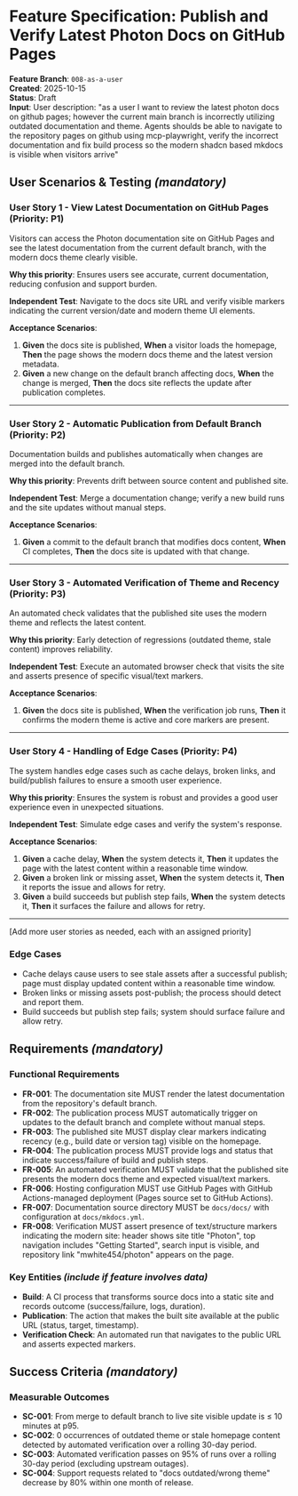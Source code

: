 # Feature Specification: Publish and Verify Latest Photon Docs on GitHub Pages

**Feature Branch**: `008-as-a-user`  
**Created**: 2025-10-15  
**Status**: Draft  
**Input**: User description: "as a user I want to review the latest photon docs on github pages; however the current main branch is incorrectly utilizing outdated documentation and theme. Agents shoulds be able to navigate to the repository pages on github using mcp-playwright, verify the incorrect documentation and fix build process so the modern shadcn based mkdocs is visible when visitors arrive"

## User Scenarios & Testing *(mandatory)*

<!--
  IMPORTANT: User stories should be PRIORITIZED as user journeys ordered by importance.
  Each user story/journey must be INDEPENDENTLY TESTABLE - meaning if you implement just ONE of them,
  you should still have a viable MVP (Minimum Viable Product) that delivers value.
  
  Assign priorities (P1, P2, P3, etc.) to each story, where P1 is the most critical.
  Think of each story as a standalone slice of functionality that can be:
  - Developed independently
  - Tested independently
  - Deployed independently
  - Demonstrated to users independently
-->

### User Story 1 - View Latest Documentation on GitHub Pages (Priority: P1)

Visitors can access the Photon documentation site on GitHub Pages and see the latest documentation from the current default branch, with the modern docs theme clearly visible.

**Why this priority**: Ensures users see accurate, current documentation, reducing confusion and support burden.

**Independent Test**: Navigate to the docs site URL and verify visible markers indicating the current version/date and modern theme UI elements.

**Acceptance Scenarios**:

1. **Given** the docs site is published, **When** a visitor loads the homepage, **Then** the page shows the modern docs theme and the latest version metadata.
2. **Given** a new change on the default branch affecting docs, **When** the change is merged, **Then** the docs site reflects the update after publication completes.

---

### User Story 2 - Automatic Publication from Default Branch (Priority: P2)

Documentation builds and publishes automatically when changes are merged into the default branch.

**Why this priority**: Prevents drift between source content and published site.

**Independent Test**: Merge a documentation change; verify a new build runs and the site updates without manual steps.

**Acceptance Scenarios**:

1. **Given** a commit to the default branch that modifies docs content, **When** CI completes, **Then** the docs site is updated with that change.

---

### User Story 3 - Automated Verification of Theme and Recency (Priority: P3)

An automated check validates that the published site uses the modern theme and reflects the latest content.

**Why this priority**: Early detection of regressions (outdated theme, stale content) improves reliability.

**Independent Test**: Execute an automated browser check that visits the site and asserts presence of specific visual/text markers.

**Acceptance Scenarios**:

1. **Given** the docs site is published, **When** the verification job runs, **Then** it confirms the modern theme is active and core markers are present.

---

### User Story 4 - Handling of Edge Cases (Priority: P4)

The system handles edge cases such as cache delays, broken links, and build/publish failures to ensure a smooth user experience.

**Why this priority**: Ensures the system is robust and provides a good user experience even in unexpected situations.

**Independent Test**: Simulate edge cases and verify the system's response.

**Acceptance Scenarios**:

1. **Given** a cache delay, **When** the system detects it, **Then** it updates the page with the latest content within a reasonable time window.
2. **Given** a broken link or missing asset, **When** the system detects it, **Then** it reports the issue and allows for retry.
3. **Given** a build succeeds but publish step fails, **When** the system detects it, **Then** it surfaces the failure and allows for retry.

---

[Add more user stories as needed, each with an assigned priority]

### Edge Cases

- Cache delays cause users to see stale assets after a successful publish; page must display updated content within a reasonable time window.
- Broken links or missing assets post-publish; the process should detect and report them.
- Build succeeds but publish step fails; system should surface failure and allow retry.

## Requirements *(mandatory)*

<!--
  ACTION REQUIRED: The content in this section represents placeholders.
  Fill them out with the right functional requirements.
-->

### Functional Requirements

- **FR-001**: The documentation site MUST render the latest documentation from the repository's default branch.
- **FR-002**: The publication process MUST automatically trigger on updates to the default branch and complete without manual steps.
- **FR-003**: The published site MUST display clear markers indicating recency (e.g., build date or version tag) visible on the homepage.
- **FR-004**: The publication process MUST provide logs and status that indicate success/failure of build and publish steps.
- **FR-005**: An automated verification MUST validate that the published site presents the modern docs theme and expected visual/text markers.
- **FR-006**: Hosting configuration MUST use GitHub Pages with GitHub Actions-managed deployment (Pages source set to GitHub Actions).
- **FR-007**: Documentation source directory MUST be `docs/docs/` with configuration at `docs/mkdocs.yml`.
- **FR-008**: Verification MUST assert presence of text/structure markers indicating the modern site: header shows site title "Photon", top navigation includes "Getting Started", search input is visible, and repository link "mwhite454/photon" appears on the page.

### Key Entities *(include if feature involves data)*

- **Build**: A CI process that transforms source docs into a static site and records outcome (success/failure, logs, duration).
- **Publication**: The action that makes the built site available at the public URL (status, target, timestamp).
- **Verification Check**: An automated run that navigates to the public URL and asserts expected markers.

## Success Criteria *(mandatory)*

<!--
  ACTION REQUIRED: Define measurable success criteria.
  These must be technology-agnostic and measurable.
-->

### Measurable Outcomes

- **SC-001**: From merge to default branch to live site visible update is ≤ 10 minutes at p95.
- **SC-002**: 0 occurrences of outdated theme or stale homepage content detected by automated verification over a rolling 30-day period.
- **SC-003**: Automated verification passes on 95% of runs over a rolling 30-day period (excluding upstream outages).
- **SC-004**: Support requests related to "docs outdated/wrong theme" decrease by 80% within one month of release.
